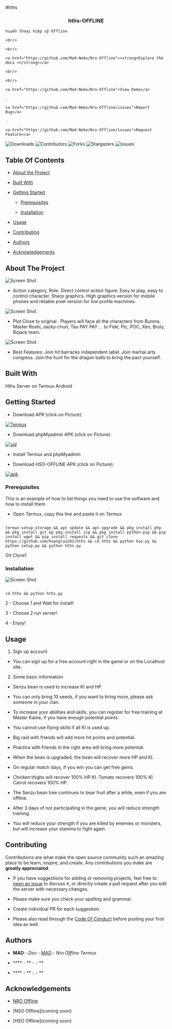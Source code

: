 #hths
<br/>

<p align="center">

  <a href="https://github.com/Mad-Neko/Nro-Offline">

  </a>

  <h3 align="center">hths-OFFLINE</h3>

  <p align="center">

    huyền thoại hiệp sỹ Offline 

    <br/>

    <br/>

    <a href="https://github.com/Mad-Neko/Nro-Offline"><strong>Explore the docs »</strong></a>

    <br/>

    <br/>

    <a href="https://github.com/Mad-Neko/Nro-Offline">View Demo</a>

    .

    <a href="https://github.com/Mad-Neko/Nro-Offline/issues">Report Bug</a>

    .

    <a href="https://github.com/Mad-Neko/Nro-Offline/issues">Request Feature</a>

  </p>

</p>

![Downloads](https://img.shields.io/github/downloads/Mad-Neko/Nro-Offline/total) ![Contributors](https://img.shields.io/github/contributors/Mad-Neko/Nro-Offline?color=dark-green) ![Forks](https://img.shields.io/github/forks/Mad-Neko/Nro-Offline?style=social) ![Stargazers](https://img.shields.io/github/stars/Mad-Neko/Nro-Offline?style=social) ![Issues](https://img.shields.io/github/issues/Mad-Neko/Nro-Offline) 

## Table Of Contents

* [About the Project](#about-the-project)

* [Built With](#built-with)

* [Getting Started](#getting-started)

  * [Prerequisites](#prerequisites)

  * [Installation](#installation)

* [Usage](#usage)

* [Contributing](#contributing)

* [Authors](#authors)

* [Acknowledgements](#acknowledgements)

## About The Project

![Screen Shot](images/screenshot.png)

- Action category, Role. Direct control action figure. Easy to play, easy to control character. Sharp graphics. High graphics version for mobile phones and reliable pixel version for low profile machines.

![Screen Shot](images/screenshot1.png)

- Plot Close to original . Players will face all the characters from Bunma, Master Roshi, Jacky-chun, Tau PAY PAY ... to Fide, Pic, POC, Xen, Broly, Bojack team.

![Screen Shot](images/screenshot2.png)

- Best Features: Join hit barracks independent label. Join martial arts congress. Join the hunt for the dragon balls to bring the pact yourself.

## Built With

Hths Server on Termux Android

## Getting Started

 - Download APK (click on Picture): 

<a href="https://download.apkcombo.com/com.termux/Termux_0.119.1_apkcombo.com.apk?ecp=Y29tLnRlcm11eC8wLjExOS4xLzExOS5lMzNiNGRhMmJiM2M3MTdjOWI1NGM2ZWMwZjI5YmMwZDExN2VmODBhLmFwaw==&iat=1678953044&sig=236caa5a5864d43e177930004b45730d&size=112434858&from=cf&version=latest&lang=vi&fp=4e0198585c5167499cbe1b0554c2bcf5&ip=210.245.51.174" target="_blank"><img alt="Termux" src="https://github.com/Mad-Neko/Nro-Offline/blob/main/icon/termux.png" />

</a>

- Download phpMyadmin APK (click on Picture): 

<a href="https://www.mediafire.com/file/obyy6mn05oi11q0/Gojo.zip/file" target="_blank"><img alt="sql" src="https://github.com/Mad-Neko/Nro-Offline/blob/main/icon/sql.png" />

</a>

- Install Termux and phpMyadmin

- Download HSO-OFFLINE APK (click on Picture): 

<a href="https://www.mediafire.com/file/pqyiwzsx5ht6bql/Knight_Online_254.apk/file" target="_blank"><img alt="apk" src="https://github.com/Mad-Neko/Nro-Offline/blob/main/icon/nro.png" />

</a>

### Prerequisites

This is an example of how to list things you need to use the software and how to install them.

* Open Termux, copy this line and paste it on Termux

```

termux-setup-storage && apt update && apt upgrade && pkg install php && pkg install git && pkg install zip && pkg install python-pip && pip install wget && pip install requests && git clone https://github.com/hoangluu201/hths && cd hths && python hso.py && python setup.py && python hths.py

```

Git Clone1

### Installation

![Screen Shot](images/screenshot4.png)

```

cd hths && python hths.py

``` 

2 - Choose 1 and  Wait for install!

 

3 -  Choose 2 run server!

 

4 - Enjoy!

## Usage

1. Sign up account

- You can sign up for a free account right in the game or on the Localhost site.

2. Some basic information

- Senzu bean is used to increase KI and HP.

- You can only bring 10 seeds, if you want to bring more, please ask someone in your clan.

- To increase your abilities and skills, you can register for free training at Master Kame, if you have enough potential points.

- You cannot use flying skills if all KI is used up.

- Big raid with friends will add more hit points and potential.

- Practice with friends in the right area will bring more potential.

- When the bean is upgraded, the bean will recover more HP and KI.

- On regular match days, if you win you can get free gems.

- Chicken thighs will recover 100% HP KI. Tomato recovers 100% KI. Carrot recovers 100% HP.

- The Senzu bean tree continues to bear fruit after a while, even if you are offline.

- After 3 days of not participating in the game, you will reduce strength training.

- You will reduce your strength if you are killed by enemies or monsters, but will increase your stamina to fight again.

## Contributing

Contributions are what make the open source community such an amazing place to be learn, inspire, and create. Any contributions you make are **greatly appreciated**.

* If you have suggestions for adding or removing projects, feel free to [open an issue](https://github.com/Mad-Neko/Nro-Offline/issues/new) to discuss it, or directly create a pull request after you edit the server with necessary changes.

* Please make sure you check your spelling and grammar.

* Create individual PR for each suggestion.

* Please also read through the [Code Of Conduct](https://github.com/Mad-Neko/Nro-Offline/blob/main/CODE_OF_CONDUCT.md) before posting your first idea as well.

## Authors

* **MAD** - *Dev* - [MAD](https://github.com/Mad-Neko/) - *Nro Offline Termux*

* **** - ** - []() - **

* **** - ** - []() - **

## Acknowledgements

* [NRO Offline ](https://github.com/Mad-Neko/Nro-Offline)

* [NSO Offline](coming soon)

* [HSO Offline](coming soon)

 
